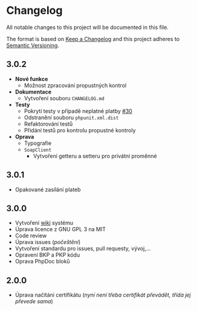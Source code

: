 # Changelog

All notable changes to this project will be documented in this file.

The format is based on [Keep a Changelog](http://keepachangelog.com/) and this project adheres to [Semantic Versioning](http://semver.org/).

## 3.0.2
   - **Nové funkce**
      - Možnost zpracování propustných kontrol
   - **Dokumentace**
      - Vytvoření souboru `CHANGELOG.md`
   - **Testy**
      - Pokrytí testy v případě neplatné platby [#30](https://github.com/filipsedivy/PHP-EET/issues/30)
      - Odstranění souboru `phpunit.xml.dist`
      - Refaktorování testů
      - Přidání testů pro kontrolu propustné kontroly
   - **Oprava**
      - Typografie
      - `SoapClient`
         - Vytvoření getteru a setteru pro privátní proměnné

## 3.0.1
   - Opakované zasílání plateb

## 3.0.0
   - Vytvoření [wiki](https://github.com/filipsedivy/PHP-EET/wiki) systému
   - Úprava licence z GNU GPL 3 na MIT
   - Code review
   - Úprava issues (_počeštění_)
   - Vytvoření standardu pro issues, pull requesty, vývoj,...
   - Opravení BKP a PKP kódu
   - Oprava PhpDoc bloků

## 2.0.0
   - Úprava načítání certifikátu (*nyní není třeba certifikát převádět, třída jej převede sama*)
